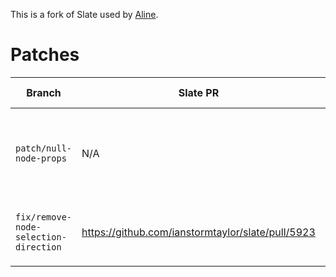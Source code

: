 This is a fork of Slate used by [Aline](https://www.aline.co/).

# Patches

| Branch                                | Slate PR                                          | Description                                                                                                                                                                                          | When to remove                                                      | Merge commit                                                                          |
| ------------------------------------- | ------------------------------------------------- | ---------------------------------------------------------------------------------------------------------------------------------------------------------------------------------------------------- | ------------------------------------------------------------------- | ------------------------------------------------------------------------------------- |
| `patch/null-node-props`               | N/A                                               | Allows setting node properties to `null`. See https://github.com/ianstormtaylor/slate/pull/4042.                                                                                                     | If Aline no longer needs to set `null` properties (probably never). | [#](https://github.com/alineco/slate/commit/9062e2abe1d2bfb1a58282e30dd6b6741a943ba9) |
| `fix/remove-node-selection-direction` | https://github.com/ianstormtaylor/slate/pull/5923 | When removing the node containing the cursor, always prefer placing the cursor in a sibling text node. In Aline, this prevents the selection from entering non-selectable nodes such as page breaks. | When released                                                       | [#](https://github.com/alineco/slate/commit/0e990f0ffb05a16a506cf00a8e6d971b02eadaf0) |
